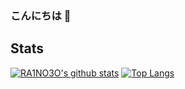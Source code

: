 ### こんにちは 👋



## Stats
[![RA1NO3O's github stats](https://github-readme-stats.vercel.app/api?username=RA1NO3O)](https://github.com/anuraghazra/github-readme-stats)
[![Top Langs](https://github-readme-stats.vercel.app/api/top-langs/?username=RA1NO3O)](https://github.com/anuraghazra/github-readme-stats)


<!--
**RA1NO3O/RA1NO3O** is a ✨ _special_ ✨ repository because its `README.md` (this file) appears on your GitHub profile.

Here are some ideas to get you started:

- 🔭 I’m currently working on ...
- 🌱 I’m currently learning ...
- 👯 I’m looking to collaborate on ...
- 🤔 I’m looking for help with ...
- 💬 Ask me about ...
- 📫 How to reach me: ...
- 😄 Pronouns: ...
- ⚡ Fun fact: ...
-->

